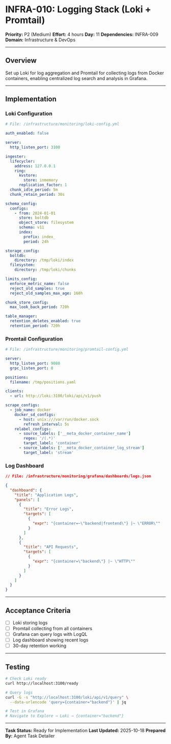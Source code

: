 # INFRA-010: Logging Stack (Loki + Promtail)

**Priority:** P2 (Medium)
**Effort:** 4 hours
**Day:** 11
**Dependencies:** INFRA-009
**Domain:** Infrastructure & DevOps

---

## Overview

Set up Loki for log aggregation and Promtail for collecting logs from Docker containers, enabling centralized log search and analysis in Grafana.

---

## Implementation

### Loki Configuration

```yaml
# File: /infrastructure/monitoring/loki-config.yml

auth_enabled: false

server:
  http_listen_port: 3100

ingester:
  lifecycler:
    address: 127.0.0.1
    ring:
      kvstore:
        store: inmemory
      replication_factor: 1
  chunk_idle_period: 5m
  chunk_retain_period: 30s

schema_config:
  configs:
    - from: 2024-01-01
      store: boltdb
      object_store: filesystem
      schema: v11
      index:
        prefix: index_
        period: 24h

storage_config:
  boltdb:
    directory: /tmp/loki/index
  filesystem:
    directory: /tmp/loki/chunks

limits_config:
  enforce_metric_name: false
  reject_old_samples: true
  reject_old_samples_max_age: 168h

chunk_store_config:
  max_look_back_period: 720h

table_manager:
  retention_deletes_enabled: true
  retention_period: 720h
```

### Promtail Configuration

```yaml
# File: /infrastructure/monitoring/promtail-config.yml

server:
  http_listen_port: 9080
  grpc_listen_port: 0

positions:
  filename: /tmp/positions.yaml

clients:
  - url: http://loki:3100/loki/api/v1/push

scrape_configs:
  - job_name: docker
    docker_sd_configs:
      - host: unix:///var/run/docker.sock
        refresh_interval: 5s
    relabel_configs:
      - source_labels: ['__meta_docker_container_name']
        regex: '/(.*)'
        target_label: 'container'
      - source_labels: ['__meta_docker_container_log_stream']
        target_label: 'stream'
```

### Log Dashboard

```json
// File: /infrastructure/monitoring/grafana/dashboards/logs.json

{
  "dashboard": {
    "title": "Application Logs",
    "panels": [
      {
        "title": "Error Logs",
        "targets": [
          {
            "expr": "{container=~\"backend|frontend\"} |~ \"ERROR\""
          }
        ]
      },
      {
        "title": "API Requests",
        "targets": [
          {
            "expr": "{container=\"backend\"} |~ \"HTTP\""
          }
        ]
      }
    ]
  }
}
```

---

## Acceptance Criteria

- [ ] Loki storing logs
- [ ] Promtail collecting from all containers
- [ ] Grafana can query logs with LogQL
- [ ] Log dashboard showing recent logs
- [ ] 30-day retention working

---

## Testing

```bash
# Check Loki ready
curl http://localhost:3100/ready

# Query logs
curl -G -s "http://localhost:3100/loki/api/v1/query" \
  --data-urlencode 'query={container="backend"}' | jq

# Test in Grafana
# Navigate to Explore → Loki → {container="backend"}
```

---

**Task Status:** Ready for Implementation
**Last Updated:** 2025-10-18
**Prepared By:** Agent Task Detailer
